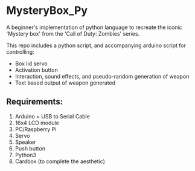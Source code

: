 # MysteryBox_Py

 A beginner's implementation of python language to recreate the iconic 'Mystery box' from the 'Call of Duty: Zombies' series.
 
 This repo includes a python script, and accompanying arduino script for controlling:
 
 - Box lid servo
 - Activation button
 - Interaction, sound effects, and pseudo-random generation of weapon 
 - Text based output of weapon generated
 
## Requirements:

1. Arduino + USB to Serial Cable
1. 16x4 LCD module
1. PC/Raspberry Pi
1. Servo
1. Speaker
1. Push button 
1. Python3 
1. Cardbox (to complete the aesthetic)
